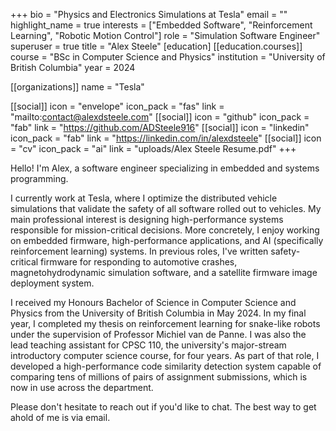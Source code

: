 +++
bio = "Physics and Electronics Simulations at Tesla"
email = ""
highlight_name = true
interests = ["Embedded Software", "Reinforcement Learning", "Robotic Motion Control"]
role = "Simulation Software Engineer"
superuser = true
title = "Alex Steele"
[education]
[[education.courses]]
  course = "BSc in Computer Science and Physics"
  institution = "University of British Columbia"
  year = 2024


[[organizations]]
name = "Tesla"

[[social]]
icon = "envelope"
icon_pack = "fas"
link = "mailto:contact@alexdsteele.com"
[[social]]
icon = "github"
icon_pack = "fab"
link = "https://github.com/ADSteele916"
[[social]]
icon = "linkedin"
icon_pack = "fab"
link = "https://linkedin.com/in/alexdsteele"
[[social]]
icon = "cv"
icon_pack = "ai"
link = "uploads/Alex Steele Resume.pdf"
+++

Hello! I'm Alex, a software engineer specializing in embedded and systems programming.

I currently work at Tesla, where I optimize the distributed vehicle simulations that validate the safety of all software rolled out to vehicles. My main professional interest is designing high-performance systems responsible for mission-critical decisions. More concretely, I enjoy working on embedded firmware, high-performance applications, and AI (specifically reinforcement learning) systems. In previous roles, I've written safety-critical firmware for responding to automotive crashes, magnetohydrodynamic simulation software, and a satellite firmware image deployment system.

I received my Honours Bachelor of Science in Computer Science and Physics from the University of British Columbia in May 2024. In my final year, I completed my thesis on reinforcement learning for snake-like robots under the supervision of Professor Michiel van de Panne. I was also the lead teaching assistant for CPSC 110, the university's major-stream introductory computer science course, for four years. As part of that role, I developed a high-performance code similarity detection system capable of comparing tens of millions of pairs of assignment submissions, which is now in use across the department.

Please don't hesitate to reach out if you'd like to chat. The best way to get ahold of me is via email.
